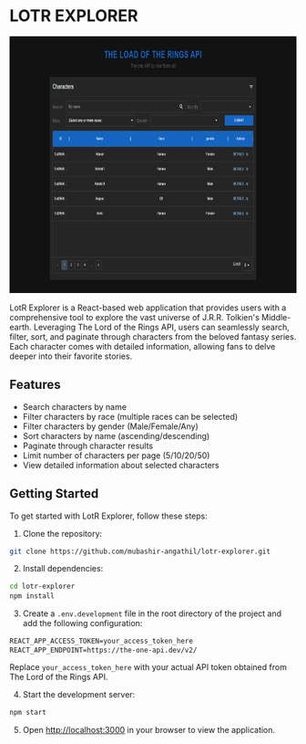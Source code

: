 # LOTR EXPLORER
<img src='https://github.com/mubashir-angathil/lotr-explorer/blob/master/public/thumbnail.png' height='450' width='100%'/>

LotR Explorer is a React-based web application that provides users with a comprehensive tool to explore the vast universe of J.R.R. Tolkien's Middle-earth. Leveraging The Lord of the Rings API, users can seamlessly search, filter, sort, and paginate through characters from the beloved fantasy series. Each character comes with detailed information, allowing fans to delve deeper into their favorite stories.

## Features

- Search characters by name
- Filter characters by race (multiple races can be selected)
- Filter characters by gender (Male/Female/Any)
- Sort characters by name (ascending/descending)
- Paginate through character results
- Limit number of characters per page (5/10/20/50)
- View detailed information about selected characters

## Getting Started

To get started with LotR Explorer, follow these steps:

1. Clone the repository:

```bash
git clone https://github.com/mubashir-angathil/lotr-explorer.git
```

2. Install dependencies:

```bash
cd lotr-explorer
npm install
```

3. Create a `.env.development` file in the root directory of the project and add the following configuration:

```
REACT_APP_ACCESS_TOKEN=your_access_token_here
REACT_APP_ENDPOINT=https://the-one-api.dev/v2/
```

Replace `your_access_token_here` with your actual API token obtained from The Lord of the Rings API.

4. Start the development server:

```bash
npm start
```

5. Open [http://localhost:3000](http://localhost:3000) in your browser to view the application.
